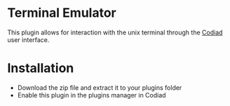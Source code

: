 # Terminal Emulator

This plugin allows for interaction with the unix terminal through the [Codiad](http://www.codiad.com) user interface.

# Installation

- Download the zip file and extract it to your plugins folder
- Enable this plugin in the plugins manager in Codiad

